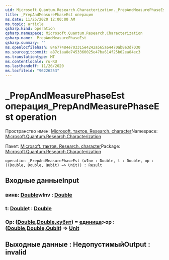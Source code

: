 ```yaml
---
uid: Microsoft.Quantum.Research.Characterization._PrepAndMeasurePhaseEst
title: _PrepAndMeasurePhaseEst операция
ms.date: 11/25/2020 12:00:00 AM
ms.topic: article
qsharp.kind: operation
qsharp.namespace: Microsoft.Quantum.Research.Characterization
qsharp.name: _PrepAndMeasurePhaseEst
qsharp.summary: ''
ms.openlocfilehash: 84677484e703315e4242a565a64470ab8e3d7030
ms.sourcegitcommit: a87c1aa8e7453360025e47ba614f25b02ea84ec3
ms.translationtype: MT
ms.contentlocale: ru-RU
ms.lasthandoff: 11/26/2020
ms.locfileid: "96226253"
---
```

# <a name="_prepandmeasurephaseest-operation"></a><span data-ttu-id="a9e13-102">_PrepAndMeasurePhaseEst операция</span><span class="sxs-lookup"><span data-stu-id="a9e13-102">_PrepAndMeasurePhaseEst operation</span></span>

<span data-ttu-id="a9e13-103">Пространство имен: [Microsoft. тактов. Research. character](xref:Microsoft.Quantum.Research.Characterization)</span><span class="sxs-lookup"><span data-stu-id="a9e13-103">Namespace: [Microsoft.Quantum.Research.Characterization](xref:Microsoft.Quantum.Research.Characterization)</span></span>

<span data-ttu-id="a9e13-104">Пакет: [Microsoft. тактов. Research. character](https://nuget.org/packages/Microsoft.Quantum.Research.Characterization)</span><span class="sxs-lookup"><span data-stu-id="a9e13-104">Package: [Microsoft.Quantum.Research.Characterization](https://nuget.org/packages/Microsoft.Quantum.Research.Characterization)</span></span>




```qsharp
operation _PrepAndMeasurePhaseEst (wInv : Double, t : Double, op : ((Double, Double, Qubit) => Unit)) : Result
```


## <a name="input"></a><span data-ttu-id="a9e13-105">Входные данные</span><span class="sxs-lookup"><span data-stu-id="a9e13-105">Input</span></span>

### <a name="winv--double"></a><span data-ttu-id="a9e13-106">винв: [Double](xref:microsoft.quantum.lang-ref.double)</span><span class="sxs-lookup"><span data-stu-id="a9e13-106">wInv : [Double](xref:microsoft.quantum.lang-ref.double)</span></span>




### <a name="t--double"></a><span data-ttu-id="a9e13-107">t: [Double](xref:microsoft.quantum.lang-ref.double)</span><span class="sxs-lookup"><span data-stu-id="a9e13-107">t : [Double](xref:microsoft.quantum.lang-ref.double)</span></span>




### <a name="op--doubledoublequbit--unit"></a><span data-ttu-id="a9e13-108">Op: ([Double](xref:microsoft.quantum.lang-ref.double),[Double](xref:microsoft.quantum.lang-ref.double),[кубит](xref:microsoft.quantum.lang-ref.qubit)) = [единица](xref:microsoft.quantum.lang-ref.unit)></span><span class="sxs-lookup"><span data-stu-id="a9e13-108">op : ([Double](xref:microsoft.quantum.lang-ref.double),[Double](xref:microsoft.quantum.lang-ref.double),[Qubit](xref:microsoft.quantum.lang-ref.qubit)) => [Unit](xref:microsoft.quantum.lang-ref.unit)</span></span> 





## <a name="output--__invalidresult__"></a><span data-ttu-id="a9e13-109">Выходные данные __: <Result> Недопустимый__</span><span class="sxs-lookup"><span data-stu-id="a9e13-109">Output : __invalid<Result>__</span></span>

